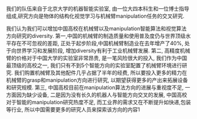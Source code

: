 我们的队伍来自于北京大学的机器智能实验室, 由一位大四本科生和一位博士指导组成,研究方向是物体的结构化视觉学习与机械臂manipulation任务的交叉研究. 

我们认为我们可以增加中国高校在机械臂以及manipulation智能算法和视觉算法方向研究的diversity. 第一,中国的机械臂的制造质量和使用普及度仍与世界顶级水平存在不可忽视的差距, 正处于起步阶段,中国机械臂制造业在去年增产了40%, 处于向世界学习和发展阶段, 增加diversity有利于工业机械臂发展. 第二, 高精度机械臂的价格对于中国大学的实验室非常昂贵, 是一笔风险很大的投入, 我们作为中国最顶级的高校之一, 我们只有不到5个智能方向的实验室配置了机械臂环境进行研究. 我们购置机械臂及其他配件几乎占据了半年的经费, 所以要投入更多的精力在机械臂的grasp和manipulation方向进行研究, 以期望获得更多的产出来拓展设备和研究规模. 第三, 中国高校目前在manipulation算法方向的进展与重视度不足, 一方面因为缺少设备, 二是因为没有长久的机器人与智能方向交叉的发展, 中国高校对于智能的manipulation研究热度不足, 而工业界的需求又在不断提升如快递,包装等行业, 所以中国需要更多的研究人员来探索该方向的内容1


